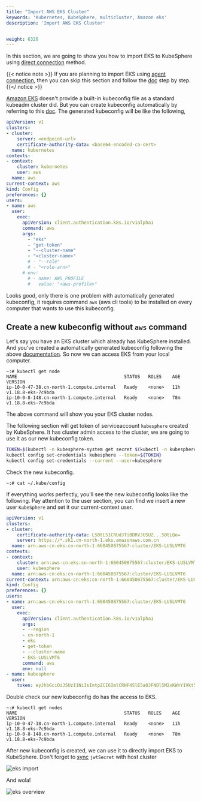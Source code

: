 ```yaml
---
title: "Import AWS EKS Cluster"
keywords: 'Kubernetes, KubeSphere, multicluster, Amazon eks'
description: 'Import AWS EKS Cluster'


weight: 6320
---
```


In this section, we are going to show you how to import EKS to KubeSphere using [direct connection](../../enable-multicluster/direct-connection) method. 

{{< notice note >}}
If you are planning to import EKS using [agent connection](../../enable-multicluster/agent-connection), then you can skip this section and follow the [doc](../../enable-multicluster/agent-connection) step by step. 
{{</ notice >}}

[Amazon EKS](https://docs.aws.amazon.com/eks/index.html) doesn't provide a built-in kubeconfig file as a standard kubeadm cluster did. But you can create kubeconfig automatically by referring to this [doc](https://docs.aws.amazon.com/eks/latest/userguide/create-kubeconfig.html). The generated kubeconfig will be like the following,

```yaml
apiVersion: v1
clusters:
- cluster:
    server: <endpoint-url>
    certificate-authority-data: <base64-encoded-ca-cert>
  name: kubernetes
contexts:
- context:
    cluster: kubernetes
    user: aws
  name: aws
current-context: aws
kind: Config
preferences: {}
users:
- name: aws
  user:
    exec:
      apiVersion: client.authentication.k8s.io/v1alpha1
      command: aws
      args:
        - "eks"
        - "get-token"
        - "--cluster-name"
        - "<cluster-name>"
        # - "--role"
        # - "<role-arn>"
      # env:
        # - name: AWS_PROFILE
        #   value: "<aws-profile>"
```

Looks good, only there is one problem with automatically generated kubeconfig, it requires command `aws` (aws cli tools) to be installed on every computer that wants to use this kubeconfig. 

## Create a new kubeconfig without `aws` command
Let's say you have an EKS cluster which already has KubeSphere installed. And you've created a automatically generated kubeconfig following the above [documentation](https://docs.aws.amazon.com/eks/latest/userguide/create-kubeconfig.html). So now we can access EKS from your local computer.

```shell
~:# kubectl get node
NAME                                        STATUS   ROLES    AGE   VERSION
ip-10-0-47-38.cn-north-1.compute.internal   Ready    <none>   11h   v1.18.8-eks-7c9bda
ip-10-0-8-148.cn-north-1.compute.internal   Ready    <none>   78m   v1.18.8-eks-7c9bda
```
The above command will show you your EKS cluster nodes. 

The following section will get token of serviceaccount `kubesphere` created by KubeSphere. It has cluster admin access to the cluster, we are going to use it as our new kubeconfig token.

```bash
TOKEN=$(kubectl -n kubesphere-system get secret $(kubectl -n kubesphere-system get sa kubesphere -o jsonpath='{.secrets[0].name}') -o jsonpath='{.data.token}' | base64 -d)
kubectl config set-credentials kubesphere --token=${TOKEN}
kubectl config set-credentials --current --user=kubesphere
```

Check the new kubeconfig.
```
~:# cat ~/.kube/config
```

If everything works perfectly, you'll see the new kubeconfig looks like the following. Pay attention to the user section, you can find we insert a new user `KubeSphere` and set it our current-context user.

```yaml
apiVersion: v1
clusters:
- cluster:
    certificate-authority-data: LS0tLS1CRUdJTiBDRVJUSUZ...S0tLQo=
    server: https://*.sk1.cn-north-1.eks.amazonaws.com.cn
  name: arn:aws-cn:eks:cn-north-1:660450875567:cluster/EKS-LUSLVMT6
contexts:
- context:
    cluster: arn:aws-cn:eks:cn-north-1:660450875567:cluster/EKS-LUSLVMT6
    user: kubesphere
  name: arn:aws-cn:eks:cn-north-1:660450875567:cluster/EKS-LUSLVMT6
current-context: arn:aws-cn:eks:cn-north-1:660450875567:cluster/EKS-LUSLVMT6
kind: Config
preferences: {}
users:
- name: arn:aws-cn:eks:cn-north-1:660450875567:cluster/EKS-LUSLVMT6
  user:
    exec:
      apiVersion: client.authentication.k8s.io/v1alpha1
      args:
      - --region
      - cn-north-1
      - eks
      - get-token
      - --cluster-name
      - EKS-LUSLVMT6
      command: aws
      env: null
- name: kubesphere
  user:
    token: eyJhbGciOiJSUzI1NiIsImtpZCI6ImlCRHF4SlE5a0JFNDlSM2xKWnY1Vkt5NTJrcDNqRS1Ta25IYkg1akhNRmsifQ.eyJpc3M................9KQtFULW544G-FBwURd6ArjgQ3Ay6NHYWZe3gWCHLmag9gF-hnzxequ7oN0LiJrA-al1qGeQv-8eiOFqX3RPCQgbybmix8qw5U6f-Rwvb47-xA
```

Double check our new kubeconfig do has the access to EKS.
```
~:# kubectl get nodes
NAME                                        STATUS   ROLES    AGE   VERSION
ip-10-0-47-38.cn-north-1.compute.internal   Ready    <none>   11h   v1.18.8-eks-7c9bda
ip-10-0-8-148.cn-north-1.compute.internal   Ready    <none>   78m   v1.18.8-eks-7c9bda
```

After new kubeconfig is created, we can use it to directly import EKS to KubeSphere. Don't forget to [sync](https://github.com/kubesphere/community/blob/master/sig-multicluster/how-to-setup-multicluster-on-kubesphere/README.md#MemberCluster) `jwtSecret` with host cluster

![eks import](/images/docs/eks-kubeconfig.png)

And wola!

![eks overview](/images/docs/eks-overview.png)
